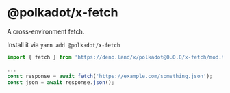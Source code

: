 # @polkadot/x-fetch

A cross-environment fetch.

Install it via `yarn add @polkadot/x-fetch`

```js
import { fetch } from 'https://deno.land/x/polkadot@0.0.8/x-fetch/mod.ts';

...
const response = await fetch('https://example.com/something.json');
const json = await response.json();
```
